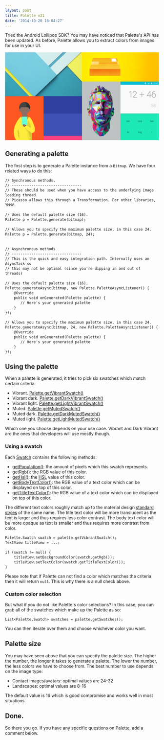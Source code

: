 ```yaml
---
layout: post
title: Palette v21
date: '2014-10-20 16:04:27'
---
```


Tried the Android Lollipop SDK? You may have noticed that Palette's API has been updated. As before, Palette allows you to extract colors from images for use in your UI.

![](/content/images/style-color-colorstory-01_large_mdpi.png)

## Generating a palette
The first step is to generate a Palette instance from a `Bitmap`. We have four related ways to do this:

```
// Synchronous methods.
// --------------------------------
// These should be used when you have access to the underlying image loading thread.
// Picasso allows this through a Transformation. For other libraries, YMMV.

// Uses the default palette size (16).
Palette p = Palette.generate(bitmap);

// Allows you to specify the maximum palette size, in this case 24.
Palette p = Palette.generate(bitmap, 24);


// Asynchronous methods
// --------------------------------
// This is the quick and easy integration path. Internally uses an AsyncTask so 
// this may not be optimal (since you're dipping in and out of threads)

// Uses the default palette size (16).
Palette.generateAsync(bitmap, new Palette.PaletteAsyncListener() {
    @Override
    public void onGenerated(Palette palette) {
       // Here's your generated palette
    }
});

// Allows you to specify the maximum palette size, in this case 24.
Palette.generateAsync(bitmap, 24, new Palette.PaletteAsyncListener() {
    @Override
    public void onGenerated(Palette palette) {
       // Here's your generated palette
    }
});
```

## Using the palette

When a palette is generated, it tries to pick six swatches which match certain criteria:

* Vibrant. [Palette.getVibrantSwatch()](https://developer.android.com/reference/android/support/v7/graphics/Palette.html#getVibrantSwatch())
* Vibrant dark. [Palette.getDarkVibrantSwatch()](https://developer.android.com/reference/android/support/v7/graphics/Palette.html#getDarkVibrantSwatch())
* Vibrant light. [Palette.getLightVibrantSwatch()](https://developer.android.com/reference/android/support/v7/graphics/Palette.html#getLightVibrantSwatch())
* Muted. [Palette.getMutedSwatch()](https://developer.android.com/reference/android/support/v7/graphics/Palette.html#getMutedSwatch())
* Muted dark. [Palette.getDarkMutedSwatch()](https://developer.android.com/reference/android/support/v7/graphics/Palette.html#getDarkMutedSwatch())
* Muted light. [Palette.getLightMutedSwatch()](https://developer.android.com/reference/android/support/v7/graphics/Palette.html#getLightMutedSwatch())

Which one you choose depends on your use case. Vibrant and Dark Vibrant are the ones that developers will use mostly though.

### Using a swatch

Each [Swatch](https://developer.android.com/reference/android/support/v7/graphics/Palette.Swatch.html) contains the following methods:

 * [getPopulation()](https://developer.android.com/reference/android/support/v7/graphics/Palette.Swatch.html#getPopulation()): the amount of pixels which this swatch represents. 
 * [getRgb()](https://developer.android.com/reference/android/support/v7/graphics/Palette.Swatch.html#getRgb()): the RGB value of this color.
 * [getHsl()](https://developer.android.com/reference/android/support/v7/graphics/Palette.Swatch.html#getHsl()): the [HSL](http://en.wikipedia.org/wiki/HSL_and_HSV) value of this color.
 * [getBodyTextColor()](https://developer.android.com/reference/android/support/v7/graphics/Palette.Swatch.html#getBodyTextColor()): the RGB value of a text color which can be displayed on top of this color.
 * [getTitleTextColor()](https://developer.android.com/reference/android/support/v7/graphics/Palette.Swatch.html#getTitleTextColor()): the RGB value of a text color which can be displayed on top of this color.
 
The different text colors roughly match up to the material design [standard styles](http://www.google.co.uk/design/spec/style/typography.html#typography-standard-styles) of the same name. The title text color will be more translucent as the text is larger and thus requires less color contrast. The body text color will be more opaque as text is smaller and thus requires more contrast from color.

```
Palette.Swatch swatch = palette.getVibrantSwatch();
TextView titleView = ...;

if (swatch != null) {
    titleView.setBackgroundColor(swatch.getRgb());
    titleView.setTextColor(swatch.getTitleTextColor());
}
```

Please note that if Palette can not find a color which matches the criteria then it will return `null`. This is why there is a null check above.

### Custom color selection

But what if you do not like Palette's color selections? In this case, you can grab all of the swatches which make up the Palette as so:

```
List<Palette.Swatch> swatches = palette.getSwatches();
```

You can then iterate over them and choose whichever color you want.

## Palette size

You may have seen above that you can specify the palette size. The higher the number, the longer it takes to generate a palette. The lower the number, the less colors we have to choose from. The best number to use depends on the image type:

* Contact images/avatars: optimal values are 24-32
* Landscapes: optimal values are 8-16

The default value is 16 which is good compromise and works well in most situations.

## Done.
So there you go. If you have any specific questions on Palette, add a comment below.